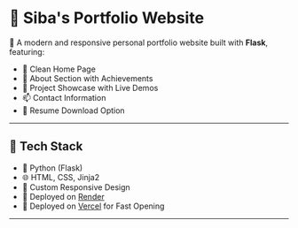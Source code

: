 # 💼 Siba's Portfolio Website

🚀 A modern and responsive personal portfolio website built with **Flask**, featuring:

- 🎯 Clean Home Page
- 👤 About Section with Achievements
- 🧠 Project Showcase with Live Demos
- 📫 Contact Information
- 📄 Resume Download Option

---

## 🔧 Tech Stack

- 🐍 Python (Flask)
- 🌐 HTML, CSS, Jinja2
- 🎨 Custom Responsive Design
- 🚀 Deployed on [Render](https://sibas-portfolio.onrender.com/)
- 🚀 Deployed on [Vercel](https://sibasportfolio.vercel.app/) for Fast Opening
  
---
